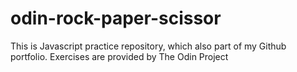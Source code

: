 # odin-rock-paper-scissor
This is Javascript practice repository, which also part of my Github portfolio. Exercises are provided by The Odin Project
